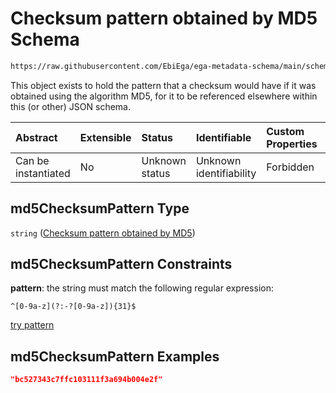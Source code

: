 # Checksum pattern obtained by MD5 Schema

```txt
https://raw.githubusercontent.com/EbiEga/ega-metadata-schema/main/schemas/EGA.common-definitions.json#/$defs/md5ChecksumPattern
```

This object exists to hold the pattern that a checksum would have if it was obtained using the algorithm MD5, for it to be referenced elsewhere within this (or other) JSON schema.

| Abstract            | Extensible | Status         | Identifiable            | Custom Properties | Additional Properties | Access Restrictions | Defined In                                                                                           |
| :------------------ | :--------- | :------------- | :---------------------- | :---------------- | :-------------------- | :------------------ | :--------------------------------------------------------------------------------------------------- |
| Can be instantiated | No         | Unknown status | Unknown identifiability | Forbidden         | Allowed               | none                | [EGA.common-definitions.json\*](../../../schemas/EGA.common-definitions.json "open original schema") |

## md5ChecksumPattern Type

`string` ([Checksum pattern obtained by MD5](ega-4-defs-checksum-pattern-obtained-by-md5.md))

## md5ChecksumPattern Constraints

**pattern**: the string must match the following regular expression:&#x20;

```regexp
^[0-9a-z](?:-?[0-9a-z]){31}$
```

[try pattern](https://regexr.com/?expression=%5E%5B0-9a-z%5D\(%3F%3A-%3F%5B0-9a-z%5D\)%7B31%7D%24 "try regular expression with regexr.com")

## md5ChecksumPattern Examples

```json
"bc527343c7ffc103111f3a694b004e2f"
```

